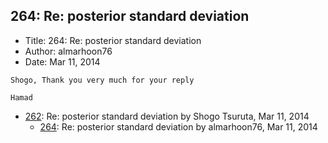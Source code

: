## 264: Re: posterior standard deviation

- Title: 264: Re: posterior standard deviation
- Author: almarhoon76
- Date: Mar 11, 2014
```
Shogo, Thank you very much for your reply

Hamad
```

- [262](0262.md): Re: posterior standard deviation by Shogo Tsuruta, Mar 11, 2014
    - [264](0264.md): Re: posterior standard deviation by almarhoon76, Mar 11, 2014
